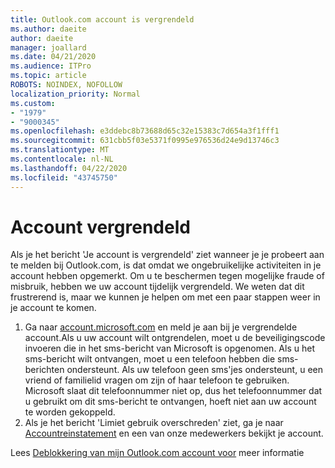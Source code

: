 ```yaml
---
title: Outlook.com account is vergrendeld
ms.author: daeite
author: daeite
manager: joallard
ms.date: 04/21/2020
ms.audience: ITPro
ms.topic: article
ROBOTS: NOINDEX, NOFOLLOW
localization_priority: Normal
ms.custom:
- "1979"
- "9000345"
ms.openlocfilehash: e3ddebc8b73688d65c32e15383c7d654a3f1fff1
ms.sourcegitcommit: 631cbb5f03e5371f0995e976536d24e9d13746c3
ms.translationtype: MT
ms.contentlocale: nl-NL
ms.lasthandoff: 04/22/2020
ms.locfileid: "43745750"
---
```

# <a name="account-locked"></a>Account vergrendeld

Als je het bericht 'Je account is vergrendeld' ziet wanneer je je probeert aan te melden bij Outlook.com, is dat omdat we ongebruikelijke activiteiten in je account hebben opgemerkt. Om u te beschermen tegen mogelijke fraude of misbruik, hebben we uw account tijdelijk vergrendeld. We weten dat dit frustrerend is, maar we kunnen je helpen om met een paar stappen weer in je account te komen.

1. Ga naar [account.microsoft.com](https://go.microsoft.com/fwlink/?linkid=2090484) en meld je aan bij je vergrendelde account.Als u uw account wilt ontgrendelen, moet u de beveiligingscode invoeren die in het sms-bericht van Microsoft is opgenomen. Als u het sms-bericht wilt ontvangen, moet u een telefoon hebben die sms-berichten ondersteunt. Als uw telefoon geen sms'jes ondersteunt, u een vriend of familielid vragen om zijn of haar telefoon te gebruiken. Microsoft slaat dit telefoonnummer niet op, dus het telefoonnummer dat u gebruikt om dit sms-bericht te ontvangen, hoeft niet aan uw account te worden gekoppeld.
2. Als je het bericht 'Limiet gebruik overschreden' ziet, ga je naar [Accountreinstatement](https://go.microsoft.com/fwlink/?linkid=2090483) en een van onze medewerkers bekijkt je account.

Lees [Deblokkering van mijn Outlook.com account voor](https://support.office.com/article/f4ad2701-d166-4d8b-8a6a-9af2a1f8a4c4?wt.mc_id=Office_Outlook_com_Alchemy) meer informatie 